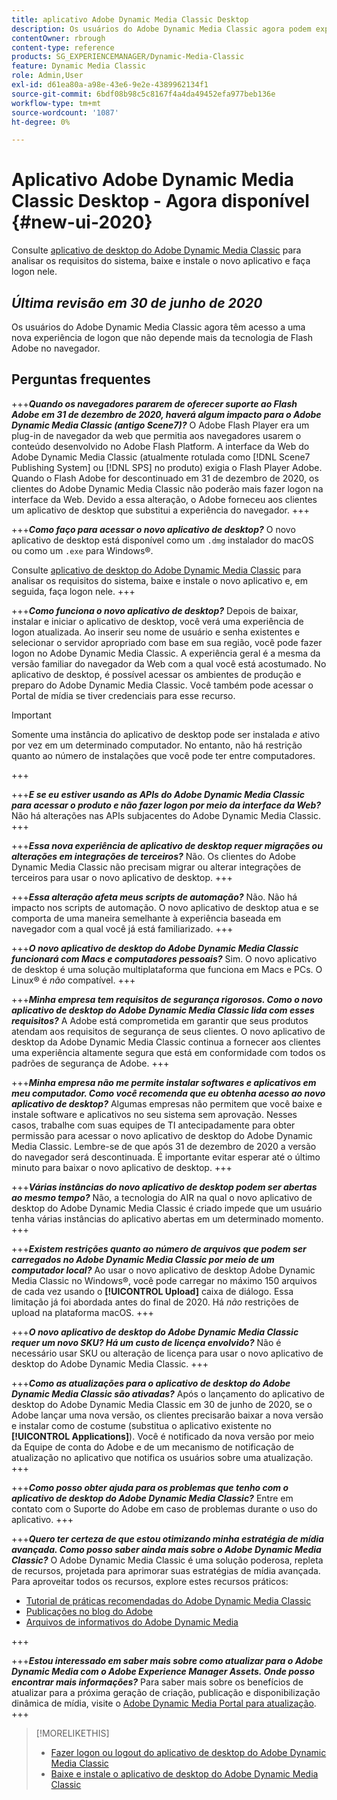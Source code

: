 ```yaml
---
title: aplicativo Adobe Dynamic Media Classic Desktop
description: Os usuários do Adobe Dynamic Media Classic agora podem experimentar uma atualização completa da interface do usuário. Adobe A experiência fornece um logon atualizado com links para recursos valiosos, além de que essa atualização não depende mais da tecnologia de Flash no navegador.
contentOwner: rbrough
content-type: reference
products: SG_EXPERIENCEMANAGER/Dynamic-Media-Classic
feature: Dynamic Media Classic
role: Admin,User
exl-id: d61ea80a-a98e-43e6-9e2e-4389962134f1
source-git-commit: 6bdf08b98c5c8167f4a4da49452efa977beb136e
workflow-type: tm+mt
source-wordcount: '1087'
ht-degree: 0%

---
```


# Aplicativo Adobe Dynamic Media Classic Desktop - Agora disponível {#new-ui-2020}

Consulte [aplicativo de desktop do Adobe Dynamic Media Classic](/help/dynamic-media-classic-desktop-app.md) para analisar os requisitos do sistema, baixe e instale o novo aplicativo e faça logon nele.

## _Última revisão em 30 de junho de 2020_

Os usuários do Adobe Dynamic Media Classic agora têm acesso a uma nova experiência de logon que não depende mais da tecnologia de Flash Adobe no navegador.

## Perguntas frequentes

+++**_Quando os navegadores pararem de oferecer suporte ao Flash Adobe em 31 de dezembro de 2020, haverá algum impacto para o Adobe Dynamic Media Classic (antigo Scene7)?_**
O Adobe Flash Player era um plug-in de navegador da web que permitia aos navegadores usarem o conteúdo desenvolvido no Adobe Flash Platform. A interface da Web do Adobe Dynamic Media Classic (atualmente rotulada como [!DNL Scene7 Publishing System] ou [!DNL SPS] no produto) exigia o Flash Player Adobe. Quando o Flash Adobe for descontinuado em 31 de dezembro de 2020, os clientes do Adobe Dynamic Media Classic não poderão mais fazer logon na interface da Web. Devido a essa alteração, o Adobe forneceu aos clientes um aplicativo de desktop que substitui a experiência do navegador.
+++

+++**_Como faço para acessar o novo aplicativo de desktop?_**
O novo aplicativo de desktop está disponível como um `.dmg` instalador do macOS ou como um `.exe` para Windows®.

Consulte [aplicativo de desktop do Adobe Dynamic Media Classic](/help/dynamic-media-classic-desktop-app.md) para analisar os requisitos do sistema, baixe e instale o novo aplicativo e, em seguida, faça logon nele.
+++

<!-- NEWSLETTER IS DEAD The download links are also available by way of the [Adobe Dynamic Media Classic newsletter subscription page.](https://www.adobe.com/subscription/dynamic-media-newsletter.html) -->

+++**_Como funciona o novo aplicativo de desktop?_**
Depois de baixar, instalar e iniciar o aplicativo de desktop, você verá uma experiência de logon atualizada. Ao inserir seu nome de usuário e senha existentes e selecionar o servidor apropriado com base em sua região, você pode fazer logon no Adobe Dynamic Media Classic. A experiência geral é a mesma da versão familiar do navegador da Web com a qual você está acostumado. No aplicativo de desktop, é possível acessar os ambientes de produção e preparo do Adobe Dynamic Media Classic. Você também pode acessar o Portal de mídia se tiver credenciais para esse recurso.

>[!IMPORTANT]
>
>Somente uma instância do aplicativo de desktop pode ser instalada *e* ativo por vez em um determinado computador. No entanto, não há restrição quanto ao número de instalações que você pode ter entre computadores.

+++

+++**_E se eu estiver usando as APIs do Adobe Dynamic Media Classic para acessar o produto e não fazer logon por meio da interface da Web?_**
Não há alterações nas APIs subjacentes do Adobe Dynamic Media Classic.
+++

+++**_Essa nova experiência de aplicativo de desktop requer migrações ou alterações em integrações de terceiros?_**
Não. Os clientes do Adobe Dynamic Media Classic não precisam migrar ou alterar integrações de terceiros para usar o novo aplicativo de desktop.
+++

+++**_Essa alteração afeta meus scripts de automação?_**
Não. Não há impacto nos scripts de automação. O novo aplicativo de desktop atua e se comporta de uma maneira semelhante à experiência baseada em navegador com a qual você já está familiarizado.
+++

+++**_O novo aplicativo de desktop do Adobe Dynamic Media Classic funcionará com Macs e computadores pessoais?_**
Sim. O novo aplicativo de desktop é uma solução multiplataforma que funciona em Macs e PCs. O Linux® é *não* compatível.
+++

+++**_Minha empresa tem requisitos de segurança rigorosos. Como o novo aplicativo de desktop do Adobe Dynamic Media Classic lida com esses requisitos?_**
A Adobe está comprometida em garantir que seus produtos atendam aos requisitos de segurança de seus clientes. O novo aplicativo de desktop da Adobe Dynamic Media Classic continua a fornecer aos clientes uma experiência altamente segura que está em conformidade com todos os padrões de segurança de Adobe.
+++

+++**_Minha empresa não me permite instalar softwares e aplicativos em meu computador. Como você recomenda que eu obtenha acesso ao novo aplicativo de desktop?_**
Algumas empresas não permitem que você baixe e instale software e aplicativos no seu sistema sem aprovação. Nesses casos, trabalhe com suas equipes de TI antecipadamente para obter permissão para acessar o novo aplicativo de desktop do Adobe Dynamic Media Classic. Lembre-se de que após 31 de dezembro de 2020 a versão do navegador será descontinuada. É importante evitar esperar até o último minuto para baixar o novo aplicativo de desktop.
+++

+++**_Várias instâncias do novo aplicativo de desktop podem ser abertas ao mesmo tempo?_**
Não, a tecnologia do AIR na qual o novo aplicativo de desktop do Adobe Dynamic Media Classic é criado impede que um usuário tenha várias instâncias do aplicativo abertas em um determinado momento.
+++

+++**_Existem restrições quanto ao número de arquivos que podem ser carregados no Adobe Dynamic Media Classic por meio de um computador local?_**
Ao usar o novo aplicativo de desktop Adobe Dynamic Media Classic no Windows®, você pode carregar no máximo 150 arquivos de cada vez usando o **[!UICONTROL Upload]** caixa de diálogo. Essa limitação já foi abordada antes do final de 2020. Há *não* restrições de upload na plataforma macOS.
+++

+++**_O novo aplicativo de desktop do Adobe Dynamic Media Classic requer um novo SKU? Há um custo de licença envolvido?_**
Não é necessário usar SKU ou alteração de licença para usar o novo aplicativo de desktop do Adobe Dynamic Media Classic.
+++

+++**_Como as atualizações para o aplicativo de desktop do Adobe Dynamic Media Classic são ativadas?_**
Após o lançamento do aplicativo de desktop do Adobe Dynamic Media Classic em 30 de junho de 2020, se o Adobe lançar uma nova versão, os clientes precisarão baixar a nova versão e instalar como de costume (substitua o aplicativo existente no **[!UICONTROL Applications]**). Você é notificado da nova versão por meio da Equipe de conta do Adobe e de um mecanismo de notificação de atualização no aplicativo que notifica os usuários sobre uma atualização.
+++

+++**_Como posso obter ajuda para os problemas que tenho com o aplicativo de desktop do Adobe Dynamic Media Classic?_**
Entre em contato com o Suporte do Adobe em caso de problemas durante o uso do aplicativo.
+++

+++**_Quero ter certeza de que estou otimizando minha estratégia de mídia avançada. Como posso saber ainda mais sobre o Adobe Dynamic Media Classic?_**
O Adobe Dynamic Media Classic é uma solução poderosa, repleta de recursos, projetada para aprimorar suas estratégias de mídia avançada. Para aproveitar todos os recursos, explore estes recursos práticos:

* [Tutorial de práticas recomendadas do Adobe Dynamic Media Classic](https://experienceleague.adobe.com/docs/experience-manager-learn/dynamic-media-classic-tutorial/overview.html)
* [Publicações no blog do Adobe](https://blog.adobe.com/)<!-- (https://blog.adobe.com/tag/dynamic-media/) -->
* [Arquivos de informativos do Adobe Dynamic Media](https://experienceleague.adobe.com/docs/dynamic-media-classic/using/dynamic-media-newsletter.html)

+++

<!-- HIDDEN AUGUST 2, 2021 BECAUSE THE NEWSLETTER WAS DISCONTINUED Plus, [subscribe to the Dynamic Media newsletter](https://www.adobe.com/subscription/dynamic-media-newsletter.html) to stay current on the latest news, information, training opportunities, powerful features available to you such as [Smart Imaging](https://experienceleague.adobe.com/docs/experience-manager-65/assets/dynamic/imaging-faq.html#dynamic), and the complementary audit program. -->

+++**_Estou interessado em saber mais sobre como atualizar para o Adobe Dynamic Media com o Adobe Experience Manager Assets. Onde posso encontrar mais informações?_**
Para saber mais sobre os benefícios de atualizar para a próxima geração de criação, publicação e disponibilização dinâmica de mídia, visite o [Adobe Dynamic Media Portal para atualização](https://exploreadobe.com/dynamic-media-upgrade/).
+++

>[!MORELIKETHIS]
>
>* [Fazer logon ou logout do aplicativo de desktop do Adobe Dynamic Media Classic](/help/signing-out.md)
>* [Baixe e instale o aplicativo de desktop do Adobe Dynamic Media Classic](/help/dynamic-media-classic-desktop-app.md)


<!-- SAVE - OLD LINK TO BEST PRACTICES GUIDE IN PDF https://www.adobe.com/content/dam/www/us/en/marketing/experience-manager-assets/dynamic-media/adobe-dynamic-media-classic-best-practices-guide.pdf -->